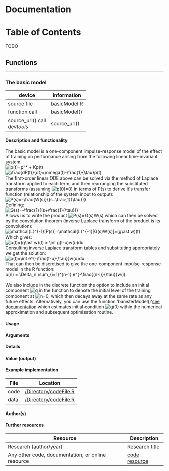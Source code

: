 # Documentation

# Table of Contents

TODO

## Functions

---

### The basic model

| device                             | information      |
|------------------------------------|------------------|
| source file                        | [basicModel.R]() |
| function call                      | basicModel()     |
| source_url() call </br> *devtools* | source_url()     |

#### Description and functionality

The basic model is a one-component impulse-response model of the effect of training on performance arising from the following linear time-invariant system:
</br>
<img src="https://latex.codecogs.com/svg.latex?p(t)=p^*&space;&plus;&space;Kp(t)" title="p(t)=p^* + Kp(t)" /></br>
<img src="https://latex.codecogs.com/svg.latex?\frac{dP(t)}{dt}=\omega(t)-\frac{1}{\tau}p(t)" title="\frac{dP(t)}{dt}=\omega(t)-\frac{1}{\tau}p(t)" />
</br>
The first-order linear ODE above can be solved via the method of Laplace transform applied to each term, and then rearranging the substituted transforms (assuming <img src="https://latex.codecogs.com/svg.latex?p(0)=0" title="p(0)=0" />) in terms of P(s) to derive it's transfer function (relationship of the system input to output): </br>
<img src="https://latex.codecogs.com/svg.latex?P(s)=-\frac{W(s)}{(s&plus;\frac{1}{\tau})}" title="P(s)=-\frac{W(s)}{(s+\frac{1}{\tau})}" /> </br>
Defining:</br>
<img src="https://latex.codecogs.com/svg.latex?G(s)=-\frac{1}{(s&plus;\frac{1}{\tau})}" title="G(s)=-\frac{1}{(s+\frac{1}{\tau})}" /> </br>
Allows us to write the product <img src="https://latex.codecogs.com/svg.latex?P(s)=G(s)W(s)" title="P(s)=G(s)W(s)" /> which can then be solved by the convolution theorem (inverse Laplace transform of the product is its convolution): </br>
<img src="https://latex.codecogs.com/svg.latex?\mathcal{L}^{-1}[P(s)]=\mathcal{L}^{-1}[G(s)W(s)]=(g\ast&space;w)(t)" title="\mathcal{L}^{-1}[P(s)]=\mathcal{L}^{-1}[G(s)W(s)]=(g\ast w)(t)" /> </br>
Which gives: </br>
<img src="https://latex.codecogs.com/svg.latex?p(t)=(g\ast&space;w)(t)&space;=&space;\int&space;g(t-u)w(u)du" title="p(t)=(g\ast w)(t) = \int g(t-u)w(u)du" /> </br>
Consulting inverse Laplace transform tables and substituting appropriately we get the solution: </br>
<img src="https://latex.codecogs.com/svg.latex?p(t)=\int&space;e^{-\frac{t-u}{\tau}}w(u)du" title="p(t)=\int e^{-\frac{t-u}{\tau}}w(u)du" /> </br>
That can then be discretised to give the one-component impulse-response model in the R function: </br>
p(n) = \Delta_n \sum_{i=1}^{n-1} e^{-\frac{(n-i)}{\tau}}w(i) </br>
<br>
We also include in the discrete function the option to include an initial component <img src="https://latex.codecogs.com/svg.latex?q" title="q" /> in the function to denote the initial level of the training component at <img src="https://latex.codecogs.com/svg.latex?n=0" title="n=0" />, which then decays away at the same rate as any future effects. Alternatively, you can use the function 'banisterModel()'[see documentation]() which estimates initial condition <img src="https://latex.codecogs.com/svg.latex?g(0)" title="g(0)" /> within the numerical approximation and subsequent optimisation routine.




#### Usage

#### Arguments

#### Details

#### Value (output)

#### Example implementation

| File | Location                  |
|------|---------------------------|
| code | [/Directory/codeFile.R]() |
| data | [/Directory/codeFile.R]() |

#### Author(s)

#### Further resources

| Resource                                          | Description        |
|---------------------------------------------------|--------------------|
| Research (author/year)                            | [Research title]() |
| Any other code, documentation, or online resource | [code resource]()  |
